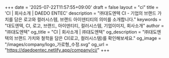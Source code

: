 +++
date = '2025-07-22T11:57:55+09:00'
draft = false
layout = "ci"
title = 'CI | 회사소개 | DAEDO ENTEC'
description = "㈜대도엔텍 CI - 기업의 브랜드 가치를 담은 로고와 컬러시스템, 브랜드 아이덴티티의 의미를 소개합니다."
keywords = "대도엔텍, CI, 로고, 브랜드, 아이덴티티, 컬러시스템, 기업이미지, 회사소개"
author = "㈜대도엔텍"
og_title = "CI | 회사소개 | ㈜대도엔텍"
og_description = "㈜대도엔텍의 브랜드 가치와 철학을 담은 CI(로고, 컬러시스템)를 확인해보세요."
og_image = "/images/company/logo_가로형_수정.svg"
og_url = "https://daedoentec.netlify.app/company/ci/"
+++
